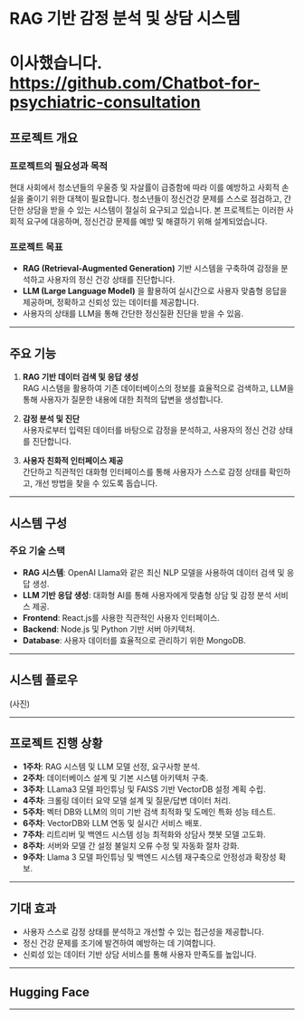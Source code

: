 # RAG 기반 감정 분석 및 상담 시스템

# 이사했습니다. https://github.com/Chatbot-for-psychiatric-consultation

## 프로젝트 개요

### 프로젝트의 필요성과 목적
현대 사회에서 청소년들의 우울증 및 자살률이 급증함에 따라 이를 예방하고 사회적 손실을 줄이기 위한 대책이 필요합니다. 청소년들이 정신건강 문제를 스스로 점검하고, 간단한 상담을 받을 수 있는 시스템이 절실히 요구되고 있습니다. 본 프로젝트는 이러한 사회적 요구에 대응하며, 정신건강 문제를 예방 및 해결하기 위해 설계되었습니다.

### 프로젝트 목표
- **RAG (Retrieval-Augmented Generation)** 기반 시스템을 구축하여 감정을 분석하고 사용자의 정신 건강 상태를 진단합니다.
- **LLM (Large Language Model)** 을 활용하여 실시간으로 사용자 맞춤형 응답을 제공하며, 정확하고 신뢰성 있는 데이터를 제공합니다.
- 사용자의 상태를 LLM을 통해 간단한 정신질환 진단을 받을 수 있음.

---

## 주요 기능
1. **RAG 기반 데이터 검색 및 응답 생성**  
   RAG 시스템을 활용하여 기존 데이터베이스의 정보를 효율적으로 검색하고, LLM을 통해 사용자가 질문한 내용에 대한 최적의 답변을 생성합니다.

2. **감정 분석 및 진단**  
   사용자로부터 입력된 데이터를 바탕으로 감정을 분석하고, 사용자의 정신 건강 상태를 진단합니다.

3. **사용자 친화적 인터페이스 제공**  
   간단하고 직관적인 대화형 인터페이스를 통해 사용자가 스스로 감정 상태를 확인하고, 개선 방법을 찾을 수 있도록 돕습니다.

---

## 시스템 구성

### 주요 기술 스택
- **RAG 시스템**: OpenAI Llama와 같은 최신 NLP 모델을 사용하여 데이터 검색 및 응답 생성.
- **LLM 기반 응답 생성**: 대화형 AI를 통해 사용자에게 맞춤형 상담 및 감정 분석 서비스 제공.
- **Frontend**: React.js를 사용한 직관적인 사용자 인터페이스.
- **Backend**: Node.js 및 Python 기반 서버 아키텍처.
- **Database**: 사용자 데이터를 효율적으로 관리하기 위한 MongoDB.

---

## 시스템 플로우


(사진)


---

## 프로젝트 진행 상황

- **1주차**: RAG 시스템 및 LLM 모델 선정, 요구사항 분석.
- **2주차**: 데이터베이스 설계 및 기본 시스템 아키텍처 구축.
- **3주차**: LLama3 모델 파인튜닝 및 FAISS 기반 VectorDB 설정 계획 수립.
- **4주차**: 크롤링 데이터 요약 모델 설계 및 질문/답변 데이터 처리.
- **5주차**: 벡터 DB와 LLM의 의미 기반 검색 최적화 및 도메인 특화 성능 테스트.
- **6주차**: VectorDB와 LLM 연동 및 실시간 서비스 배포.
- **7주차**: 리트리버 및 백엔드 시스템 성능 최적화와 상담사 챗봇 모델 고도화.
- **8주차**: 서버와 모델 간 설정 불일치 오류 수정 및 자동화 절차 강화.
- **9주차**: Llama 3 모델 파인튜닝 및 백엔드 시스템 재구축으로 안정성과 확장성 확보.


---

## 기대 효과
- 사용자 스스로 감정 상태를 분석하고 개선할 수 있는 접근성을 제공합니다.
- 정신 건강 문제를 조기에 발견하여 예방하는 데 기여합니다.
- 신뢰성 있는 데이터 기반 상담 서비스를 통해 사용자 만족도를 높입니다.

---

## Hugging Face

---
